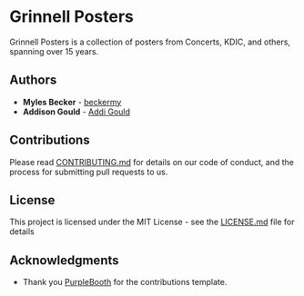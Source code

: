 # Grinnell Posters

Grinnell Posters is a collection of posters from Concerts, KDIC, and others, spanning over 15 years. 

## Authors

* **Myles Becker** - [beckermy](https://github.com/beckermy)
* **Addison Gould** - [Addi Gould](https://github.com/addigould)

## Contributions

Please read [CONTRIBUTING.md](CONTRIBUTING.md) for details on our code of conduct, and the process for submitting pull requests to us.

## License

This project is licensed under the MIT License - see the [LICENSE.md](LICENSE.md) file for details

## Acknowledgments

* Thank you [PurpleBooth](https://github.com/PurpleBooth) for the contributions template.
